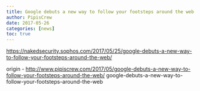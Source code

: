 ```yaml
---
title: Google debuts a new way to follow your footsteps around the web
author: PipisCrew
date: 2017-05-26
categories: [news]
toc: true
---
```


https://nakedsecurity.sophos.com/2017/05/25/google-debuts-a-new-way-to-follow-your-footsteps-around-the-web/

origin - http://www.pipiscrew.com/2017/05/google-debuts-a-new-way-to-follow-your-footsteps-around-the-web/ google-debuts-a-new-way-to-follow-your-footsteps-around-the-web
